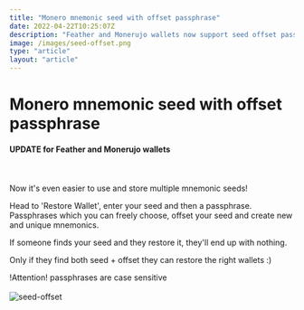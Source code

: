 ```yaml
---
title: "Monero mnemonic seed with offset passphrase"
date: 2022-04-22T10:25:07Z
description: "Feather and Monerujo wallets now support seed offset passphrases"
image: /images/seed-offset.png
type: "article"
layout: "article"
---
```


# Monero mnemonic seed with offset passphrase
#### UPDATE for Feather and Monerujo wallets
\
\
Now it's even easier to use and store multiple mnemonic seeds!

Head to 'Restore Wallet', enter your seed and then a passphrase. Passphrases which you can freely choose, offset your seed and create new and unique mnemonics.

If someone finds your seed and they restore it, they'll end up with nothing.

Only if they find both seed + offset they can restore the right wallets :)

!Attention! passphrases are case sensitive
\
\
![seed-offset](/images/seed-offset.png)
